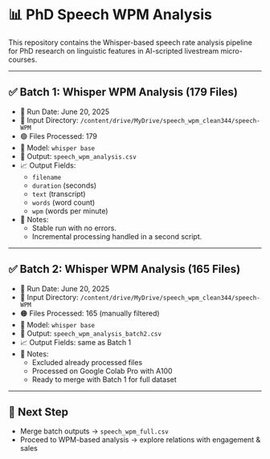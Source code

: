 
# 📊 PhD Speech WPM Analysis

This repository contains the Whisper-based speech rate analysis pipeline for PhD research on linguistic features in AI-scripted livestream micro-courses.

---

## ✅ Batch 1: Whisper WPM Analysis (179 Files)

- 📅 Run Date: June 20, 2025  
- 📂 Input Directory: `/content/drive/MyDrive/speech_wpm_clean344/speech-WPM`  
- 🟢 Files Processed: 179  
- 🧠 Model: `whisper base`  
- 🔄 Output: `speech_wpm_analysis.csv`  
- 📈 Output Fields:  
  - `filename`  
  - `duration` (seconds)  
  - `text` (transcript)  
  - `words` (word count)  
  - `wpm` (words per minute)  
- 💬 Notes:  
  - Stable run with no errors.  
  - Incremental processing handled in a second script.

---

## ✅ Batch 2: Whisper WPM Analysis (165 Files)

- 📅 Run Date: June 20, 2025  
- 📂 Input Directory: `/content/drive/MyDrive/speech_wpm_clean344/speech-WPM`  
- 🟠 Files Processed: 165 (manually filtered)  
- 🧠 Model: `whisper base`  
- 🔄 Output: `speech_wpm_analysis_batch2.csv`  
- 📈 Output Fields: same as Batch 1  
- 💬 Notes:  
  - Excluded already processed files  
  - Processed on Google Colab Pro with A100  
  - Ready to merge with Batch 1 for full dataset

---

## 📌 Next Step

- Merge batch outputs → `speech_wpm_full.csv`  
- Proceed to WPM-based analysis → explore relations with engagement & sales
